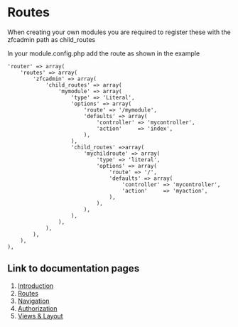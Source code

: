 # Routes

When creating your own modules you are required to register these with the zfcadmin path as child_routes

In your module.config.php add the route as shown in the example

    'router' => array(
        'routes' => array(
            'zfcadmin' => array(
                'child_routes' => array(
                    'mymodule' => array(
                        'type' => 'Literal',
                        'options' => array(
                            'route' => '/mymodule',
                            'defaults' => array(
                                'controller' => 'mycontroller',
                                'action'     => 'index',
                            ),
                        ),
                        'child_routes' =>array(
                            'mychildroute' => array(
                                'type' => 'literal',
                                'options' => array(
                                    'route' => '/',
                                    'defaults' => array(
                                        'controller' => 'mycontroller',
                                        'action'     => 'myaction',
                                    ),
                                ),
                            ),
                        ),
                    ),
                ),
            ),
        ),
    ),

## Link to documentation pages

 1. [Introduction](1.Introduction.md)
 2. [Routes](1.Routes.md)
 3. [Navigation](1.Navigation.md)
 4. [Authorization](1.Authorization.md)
 5. [Views & Layout](1.ViewLayout.md)